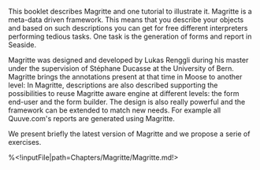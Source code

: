 This booklet describes Magritte and one tutorial to illustrate it. Magritte is a meta-data driven framework. This means that you describe your objects and based on such descriptions you can get for free different interpreters performing tedious tasks. One task is the generation of forms and report in Seaside.Magritte was designed and developed by Lukas Renggli during his master under the supervisionof Stéphane Ducasse at the University of Bern. Magritte brings the annotations present at that time in Moose to another level: In Magritte, descriptions are also described supporting the possibilities to reuse Magritte aware engine at different levels: the form end-user and the form builder.The design is also really powerful and the framework can be extended to match new needs. For example all Quuve.com's reportsare generated using Magritte.We present briefly the latest version of Magritte and we propose a serie of exercises.%<!inputFile|path=Chapters/Magritte/Magritte.md!><!inputFile|path=Chapters/Magritte/MagritteTutorial.md!>